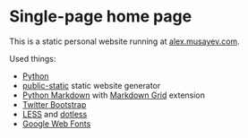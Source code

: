 # Single-page home page

This is a static personal website running at [alex.musayev.com](http://alex.musayev.com).

Used things:

* [Python](http://python.org)
* [public-static](https://github.com/dreikanter/public-static) static website generator
* [Python Markdown](http://freewisdom.org/projects/python-markdown/) with [Markdown Grid](https://github.com/dreikanter/markdown-grid) extension
* [Twitter Bootstrap](http://twitter.github.com/bootstrap/)
* [LESS](http://lesscss.org/) and [dotless](http://www.dotlesscss.org/)
* [Google Web Fonts](http://google.com/webfonts/)
